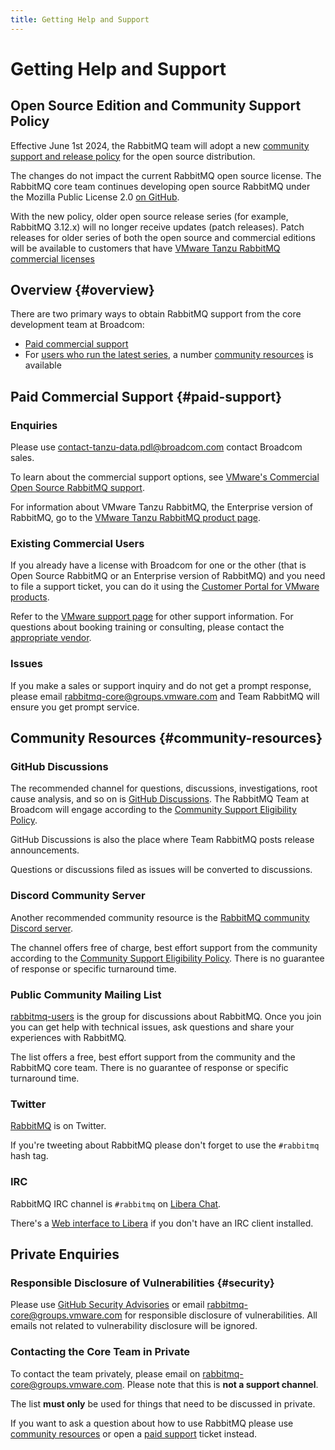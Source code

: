 ```yaml
---
title: Getting Help and Support
---
```

<!--
Copyright (c) 2007-2024 Broadcom. All Rights Reserved. The term "Broadcom" refers to Broadcom Inc. and/or its subsidiaries.

All rights reserved. This program and the accompanying materials
are made available under the terms of the under the Apache License,
Version 2.0 (the "License”); you may not use this file except in compliance
with the License. You may obtain a copy of the License at

https://www.apache.org/licenses/LICENSE-2.0

Unless required by applicable law or agreed to in writing, software
distributed under the License is distributed on an "AS IS" BASIS,
WITHOUT WARRANTIES OR CONDITIONS OF ANY KIND, either express or implied.
See the License for the specific language governing permissions and
limitations under the License.
-->

# Getting Help and Support

## Open Source Edition and Community Support Policy

Effective June 1st 2024, the RabbitMQ team will adopt a new [community support and release policy](https://github.com/rabbitmq/rabbitmq-server/blob/main/COMMUNITY_SUPPORT.md) for the open source distribution.

The changes do not impact the current RabbitMQ open source license. The RabbitMQ core team continues developing
open source RabbitMQ under the Mozilla Public License 2.0 [on GitHub](https://github.com/rabbitmq).

With the new policy, older open source release series (for example, RabbitMQ 3.12.x) will no longer receive
updates (patch releases). Patch releases for older series of both the open source and commercial editions
will be available to customers that have [VMware Tanzu RabbitMQ commercial licenses](#paid-support)


## Overview {#overview}

There are two primary ways to obtain RabbitMQ support from the core development team at Broadcom:

 * [Paid commercial support](#paid-support)
 * For [users who run the latest series](https://github.com/rabbitmq/rabbitmq-server/blob/main/COMMUNITY_SUPPORT.md),
   a number [community resources](#community-resources) is available


## Paid Commercial Support {#paid-support}

### Enquiries

Please use [contact-tanzu-data.pdl@broadcom.com](mailto:contact-tanzu-data.pdl@broadcom.com) contact Broadcom sales.

To learn about the commercial support options, see [VMware's Commercial Open Source RabbitMQ support](https://tanzu.vmware.com/rabbitmq/oss).

For information about VMware Tanzu RabbitMQ, the Enterprise
version of RabbitMQ, go to the [VMware Tanzu RabbitMQ product page](https://tanzu.vmware.com/rabbitmq).

### Existing Commercial Users

If you already have a license with Broadcom for one or the other (that is Open
Source RabbitMQ or an Enterprise version of RabbitMQ) and you need to file a
support ticket, you can do it using the [Customer Portal for VMware products](https://customerconnect.vmware.com/home).

Refer to the [VMware support page](https://tanzu.vmware.com/support) for other support information.
For questions about booking training or consulting, please contact the
[appropriate vendor](/commercial-offerings).

### Issues

If you make a sales or support inquiry and do not get a prompt response, please
email [rabbitmq-core@groups.vmware.com](mailto:rabbitmq-core@groups.vmware.com)
and Team RabbitMQ will ensure you get prompt service.


## Community Resources {#community-resources}

### GitHub Discussions

The recommended channel for questions, discussions, investigations, root cause analysis, and so on
is [GitHub Discussions](https://github.com/rabbitmq/rabbitmq-server/discussions).
The RabbitMQ Team at Broadcom will engage according to the [Community Support Eligibility Policy](https://github.com/rabbitmq/rabbitmq-server/blob/main/COMMUNITY_SUPPORT.md).

GitHub Discussions is also the place where Team RabbitMQ posts release announcements.

Questions or discussions filed as issues will be converted to discussions.

### Discord Community Server

Another recommended community resource is the [RabbitMQ community Discord server](https://www.rabbitmq.com/discord/).

The channel offers free of charge, best effort support from the community according to the [Community Support Eligibility Policy](https://github.com/rabbitmq/rabbitmq-server/blob/main/COMMUNITY_SUPPORT.md).
There is no guarantee of response or specific turnaround time.

### Public Community Mailing List

[rabbitmq-users](https://groups.google.com/forum/#!forum/rabbitmq-users) is the group for
discussions about RabbitMQ. Once you join you can get help with technical issues,
ask questions and share your experiences with RabbitMQ.

The list offers a free, best effort support from the community and the RabbitMQ core team.
There is no guarantee of response or specific turnaround time.

### Twitter

[RabbitMQ](https://twitter.com/rabbitmq) is on Twitter.

If you're tweeting about RabbitMQ please don't forget to use the <code>#rabbitmq</code> hash tag.

### IRC

RabbitMQ IRC channel is `#rabbitmq` on [Libera Chat](https://libera.chat/).

There's a [Web interface to Libera](https://web.libera.chat/) if you don't have an IRC client installed.


## Private Enquiries

### Responsible Disclosure of Vulnerabilities {#security}

Please use [GitHub Security Advisories](https://docs.github.com/en/code-security/security-advisories/guidance-on-reporting-and-writing/privately-reporting-a-security-vulnerability) or email [rabbitmq-core@groups.vmware.com](mailto:rabbitmq-core@groups.vmware.com) for responsible disclosure
of vulnerabilities. All emails not related to vulnerability disclosure will be ignored.

### Contacting the Core Team in Private

To contact the team privately, please email on [rabbitmq-core@groups.vmware.com](mailto:rabbitmq-core@groups.vmware.com).
Please note that this is **not a support channel**.

The list **must only** be used for things that need to be discussed in private.

If you want to ask a question about how to use RabbitMQ please use
[community resources](#community-resources) or open a [paid support](#paid-support) ticket instead.

